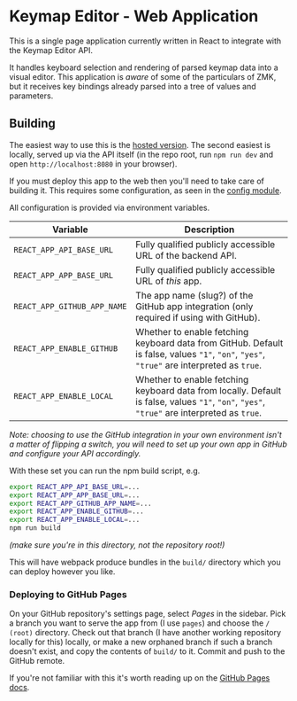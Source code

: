 # Keymap Editor - Web Application

This is a single page application currently written in React to integrate with
the Keymap Editor API.

It handles keyboard selection and rendering of parsed keymap data into a visual
editor. This application is _aware_ of some of the particulars of ZMK, but it
receives key bindings already parsed into a tree of values and parameters.

## Building

The easiest way to use this is the [hosted version](https://nickcoutsos.github.io/keymap-editor).
The second easiest is locally, served up via the API itself (in the repo root,
run `npm run dev` and open `http://localhost:8080` in your browser).

If you must deploy this app to the web then you'll need to take care of building
it. This requires some configuration, as seen in the [config module](./config.js).

All configuration is provided via environment variables.

Variable                    | Description
----------------------------|-------------
`REACT_APP_API_BASE_URL`    | Fully qualified publicly accessible URL of the backend API.
`REACT_APP_APP_BASE_URL`    | Fully qualified publicly accessible URL of _this_ app.
`REACT_APP_GITHUB_APP_NAME` | The app name (slug?) of the GitHub app integration (only required if using with GitHub).
`REACT_APP_ENABLE_GITHUB`   | Whether to enable fetching keyboard data from GitHub. Default is false, values `"1"`, `"on"`, `"yes"`, `"true"` are interpreted as `true`.
`REACT_APP_ENABLE_LOCAL`    | Whether to enable fetching keyboard data from locally. Default is false, values `"1"`, `"on"`, `"yes"`, `"true"` are interpreted as `true`.

_Note: choosing to use the GitHub integration in your own environment isn't a
matter of flipping a switch, you will need to set up your own app in GitHub and
configure your API accordingly._

With these set you can run the npm build script, e.g.

```bash
export REACT_APP_API_BASE_URL=...
export REACT_APP_APP_BASE_URL=...
export REACT_APP_GITHUB_APP_NAME=...
export REACT_APP_ENABLE_GITHUB=...
export REACT_APP_ENABLE_LOCAL=...
npm run build
```

_(make sure you're in this directory, not the repository root!)_

This will have webpack produce bundles in the `build/` directory which you can
deploy however you like.

### Deploying to GitHub Pages

On your GitHub repository's settings page, select _Pages_ in the sidebar. Pick a
branch you want to serve the app from (I use `pages`) and choose the `/ (root)`
directory. Check out that branch (I have another working repository locally for
this) locally, or make a new orphaned branch if such a branch doesn't exist, and
copy the contents of `build/` to it. Commit and push to the GitHub remote.

If you're not familiar with this it's worth reading up on the [GitHub Pages docs](https://docs.github.com/en/pages).